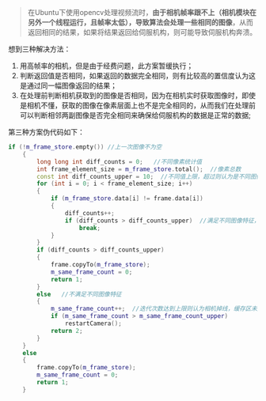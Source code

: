 ﻿
>在Ubuntu下使用opencv处理视频流时，**由于相机帧率跟不上（相机模块在另外一个线程运行，且帧率太低），导致算法会处理一些相同的图像**，从而返回相同的结果，如果将结果返回给伺服机构，则可能导致伺服机构奔溃。

想到三种解决方法：
1.	用高帧率的相机，但是由于经费问题，此方案暂缓执行；
2.	判断返回值是否相同，如果返回的数据完全相同，则有比较高的置信度认为这是通过同一幅图像返回的结果；
3.	在处理前判断相机获取到的图像是否相同，因为在相机实时获取图像时，即使是相机不懂，获取的图像在像素层面上也不是完全相同的，从而我们在处理前可以判断相邻两副图像是否完全相同来确保给伺服机构的数据是正常的数据;


第三种方案伪代码如下：
``` C++
if (!m_frame_store.empty())	//上一次图像不为空
    {
        long long int diff_counts = 0;   //不同像素统计值
        int frame_element_size = m_frame_store.total();  //像素总数
        const int diff_counts_upper = 10;  //不同值上限，超过则认为是不同图像
        for (int i = 0; i < frame_element_size; i++)
        {
            if (m_frame_store.data[i] != frame.data[i])
            {
                diff_counts++;
                if (diff_counts > diff_counts_upper)  //满足不同图像特征，则停止遍历
                    break;
            }
        }
        if (diff_counts > diff_counts_upper)
        {
            frame.copyTo(m_frame_store);
            m_same_frame_count = 0;
            return 1;
        }
        else   //不满足不同图像特征
        {
            m_same_frame_count++;  //迭代次数达到上限则认为相机掉线，缓存区未更新
            if (m_same_frame_count > m_same_frame_count_upper)
                restartCamera();
            return 2;
        }
    }
    else
    {
        frame.copyTo(m_frame_store);
        m_same_frame_count = 0;
        return 1;
    }
```

